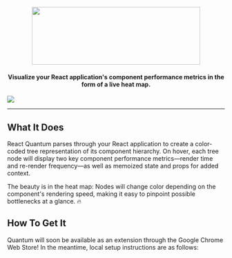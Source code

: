 <p align="center">
  <img width="390" height="134" src="https://user-images.githubusercontent.com/35183001/51876992-720b6180-2338-11e9-9d85-faa80c1e4572.png">
</p>
<h4 align="center">Visualize your React application's component performance metrics in the form of a live heat map.</h4>
<img src="https://img.shields.io/badge/<version>-<beta>-<yellow>.svg">

___

<h2>What It Does</h2>
<p>React Quantum parses through your React application to create a color-coded tree representation of its component hierarchy. On hover, each tree node will display two key component performance metrics&mdash;render time and re-render frequency&mdash;as well as memoized state and props for added context. 

The beauty is in the heat map: Nodes will change color depending on the component's rendering speed, making it easy to pinpoint possible bottlenecks at a glance. :fire:</p>

<h2>How To Get It</h2>
<p>Quantum will soon be available as an extension through the Google Chrome Web Store! In the meantime, local setup instructions are as follows:</p>

